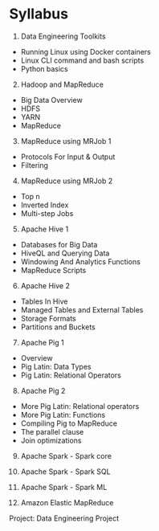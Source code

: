 # Syllabus

1. Data Engineering Toolkits
  - Running Linux using Docker containers
  - Linux CLI command and bash scripts
  - Python basics

2. Hadoop and MapReduce
  - Big Data Overview
  - HDFS
  - YARN
  - MapReduce

3. MapReduce using MRJob 1
  - Protocols For Input & Output
  - Filtering

4. MapReduce using MRJob 2
  - Top n
  - Inverted Index
  - Multi-step Jobs

5. Apache Hive 1
  - Databases for Big Data
  - HiveQL and Querying Data
  - Windowing And Analytics Functions
  - MapReduce Scripts

6. Apache Hive 2
  - Tables In Hive
  - Managed Tables and External Tables
  - Storage Formats
  - Partitions and Buckets

7. Apache Pig 1
  - Overview
  - Pig Latin: Data Types
  - Pig Latin: Relational Operators

8. Apache Pig 2
  - More Pig Latin: Relational operators
  - More Pig Latin: Functions
  - Compiling Pig to MapReduce
  - The parallel clause
  - Join optimizations

9. Apache Spark - Spark core

10. Apache Spark - Spark SQL

11. Apache Spark - Spark ML

12. Amazon Elastic MapReduce

Project: Data Engineering Project
